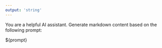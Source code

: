 ```yaml
---
output: 'string'
---
```


You are a helpful AI assistant. Generate markdown content based on the following prompt:

${prompt}
